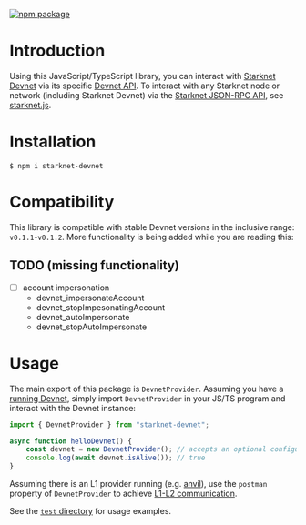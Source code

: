 [![npm package](https://img.shields.io/npm/v/starknet-devnet?color=blue)](https://www.npmjs.com/package/starknet-devnet)

# Introduction

Using this JavaScript/TypeScript library, you can interact with [Starknet Devnet](https://github.com/0xSpaceShard/starknet-devnet-rs/) via its specific [Devnet API](https://0xspaceshard.github.io/starknet-devnet-rs/docs/api#devnet-api). To interact with any Starknet node or network (including Starknet Devnet) via the [Starknet JSON-RPC API](https://0xspaceshard.github.io/starknet-devnet-rs/docs/api#starknet-api), see [starknet.js](https://www.starknetjs.com/).

# Installation

```
$ npm i starknet-devnet
```

# Compatibility

This library is compatible with stable Devnet versions in the inclusive range: `v0.1.1`-`v0.1.2`. More functionality is being added while you are reading this:

## TODO (missing functionality)

-   [ ] account impersonation
    -   devnet_impersonateAccount
    -   devnet_stopImpesonatingAccount
    -   devnet_autoImpersonate
    -   devnet_stopAutoImpersonate

# Usage

The main export of this package is `DevnetProvider`. Assuming you have a [running Devnet](https://0xspaceshard.github.io/starknet-devnet-rs/docs/category/running), simply import `DevnetProvider` in your JS/TS program and interact with the Devnet instance:

```typescript
import { DevnetProvider } from "starknet-devnet";

async function helloDevnet() {
    const devnet = new DevnetProvider(); // accepts an optional configuration object
    console.log(await devnet.isAlive()); // true
}
```

Assuming there is an L1 provider running (e.g. [anvil](https://github.com/foundry-rs/foundry/tree/master/crates/anvil)), use the `postman` property of `DevnetProvider` to achieve [L1-L2 communication](https://0xspaceshard.github.io/starknet-devnet-rs/docs/postman).

See the [`test` directory](https://github.com/0xSpaceShard/starknet-devnet-js/tree/master/test) for usage examples.
